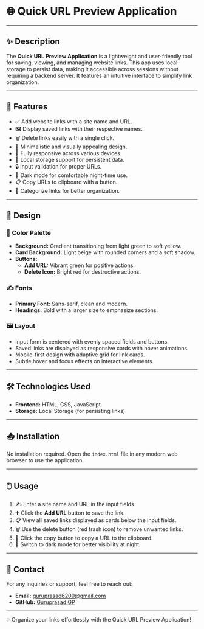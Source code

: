 # 🌐 Quick URL Preview Application

---

## ✨ Description

The **Quick URL Preview Application** is a lightweight and user-friendly tool for saving, viewing, and managing website links. This app uses local storage to persist data, making it accessible across sessions without requiring a backend server. It features an intuitive interface to simplify link organization.

---

## 🚀 Features

- ✅ Add website links with a site name and URL.
- 🖼️ Display saved links with their respective names.
- 🗑️ Delete links easily with a single click.
- 🎨 Minimalistic and visually appealing design.
- 📱 Fully responsive across various devices.
- 💾 Local storage support for persistent data.
- 🔒 Input validation for proper URLs.
- 🌙 Dark mode for comfortable night-time use.
- 📋 Copy URLs to clipboard with a button.
- 📂 Categorize links for better organization.

---

## 🎨 Design

### 🎨 Color Palette

- **Background:** Gradient transitioning from light green to soft yellow.
- **Card Background:** Light beige with rounded corners and a soft shadow.
- **Buttons:**
  - **Add URL:** Vibrant green for positive actions.
  - **Delete Icon:** Bright red for destructive actions.

### ✍️ Fonts

- **Primary Font:** Sans-serif, clean and modern.
- **Headings:** Bold with a larger size to emphasize sections.

### 🖼️ Layout

- Input form is centered with evenly spaced fields and buttons.
- Saved links are displayed as responsive cards with hover animations.
- Mobile-first design with adaptive grid for link cards.
- Subtle hover and focus effects on interactive elements.

---

## 🛠️ Technologies Used

- **Frontend:** HTML, CSS, JavaScript
- **Storage:** Local Storage (for persisting links)

---

## 📥 Installation

No installation required. Open the `index.html` file in any modern web browser to use the application.

---

## 🖱️ Usage

1. ✍️ Enter a site name and URL in the input fields.
2. ➕ Click the **Add URL** button to save the link.
3. 📋 View all saved links displayed as cards below the input fields.
4. 🗑️ Use the delete button (red trash icon) to remove unwanted links.
5. 📎 Click the copy button to copy a URL to the clipboard.
6. 🌙 Switch to dark mode for better visibility at night.

---

## 📧 Contact
For any inquiries or support, feel free to reach out:
- **Email:** guruprasad6200@gmail.com
- **GitHub:** [Guruprasad GP](https://github.com/guruprasadgp22)

---

💡 Organize your links effortlessly with the Quick URL Preview Application!
